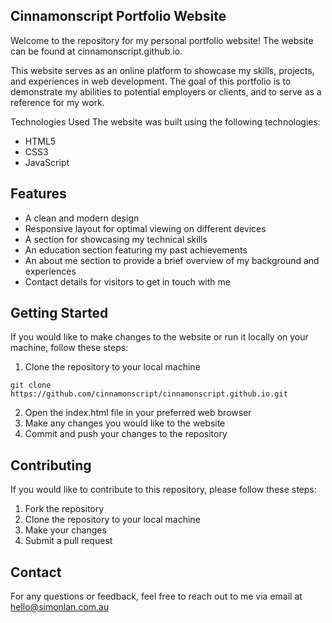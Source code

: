 ## Cinnamonscript Portfolio Website

Welcome to the repository for my personal portfolio website! The website can be found at cinnamonscript.github.io.

This website serves as an online platform to showcase my skills, projects, and experiences in web development. The goal of this portfolio is to demonstrate my abilities to potential employers or clients, and to serve as a reference for my work.

Technologies Used
The website was built using the following technologies:

* HTML5
* CSS3
* JavaScript

## Features
* A clean and modern design
* Responsive layout for optimal viewing on different devices
* A section for showcasing my technical skills
* An education section featuring my past achievements
* An about me section to provide a brief overview of my background and experiences
* Contact details for visitors to get in touch with me

## Getting Started
If you would like to make changes to the website or run it locally on your machine, follow these steps:

1. Clone the repository to your local machine

```git clone https://github.com/cinnamonscript/cinnamonscript.github.io.git```

2. Open the index.html file in your preferred web browser
3. Make any changes you would like to the website
4. Commit and push your changes to the repository

## Contributing
If you would like to contribute to this repository, please follow these steps:

1. Fork the repository
2. Clone the repository to your local machine
3. Make your changes
4. Submit a pull request

## Contact
For any questions or feedback, feel free to reach out to me via email at hello@simonlan.com.au
